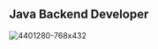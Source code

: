 ## Java Backend Developer
![4401280-768x432](https://user-images.githubusercontent.com/88462536/149240312-ecacc2d6-f690-44bd-9711-9567679d5f73.jpg)





  
 

